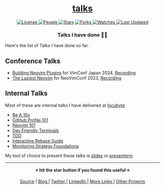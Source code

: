 <div align = "center">

<h1><a href="https://github.com/2kabhishek/talks">talks</a></h1>

<a href="https://github.com/2KAbhishek/talks/blob/main/LICENSE">
<img alt="License" src="https://img.shields.io/github/license/2kabhishek/talks?style=flat&color=eee&label="> </a>

<a href="https://github.com/2KAbhishek/talks/graphs/contributors">
<img alt="People" src="https://img.shields.io/github/contributors/2kabhishek/talks?style=flat&color=ffaaf2&label=People"> </a>

<a href="https://github.com/2KAbhishek/talks/stargazers">
<img alt="Stars" src="https://img.shields.io/github/stars/2kabhishek/talks?style=flat&color=98c379&label=Stars"></a>

<a href="https://github.com/2KAbhishek/talks/network/members">
<img alt="Forks" src="https://img.shields.io/github/forks/2kabhishek/talks?style=flat&color=66a8e0&label=Forks"> </a>

<a href="https://github.com/2KAbhishek/talks/watchers">
<img alt="Watches" src="https://img.shields.io/github/watchers/2kabhishek/talks?style=flat&color=f5d08b&label=Watches"> </a>

<a href="https://github.com/2KAbhishek/talks/pulse">
<img alt="Last Updated" src="https://img.shields.io/github/last-commit/2kabhishek/talks?style=flat&color=e06c75&label="> </a>

<h3>Talks I have done 🎁📢</h3>

</div>

Here's the list of Talks I have done so far.

## Conference Talks

- [Building Neovim Plugins](./decks/building-neovim-plugins.md) for VimConf Japan 2024, [Recording](https://youtu.be/2cFGmiDuNl4?si=quI43f2eapdq7lFu)
- [The Laziest Neovim](./decks/the-laziest-neovim.md) for NeoVimConf 2023, [Recording](https://youtu.be/FMa3eURbgQ8?si=buVkqTrUSWKgVcGU)

## Internal Talks

Most of these are internal talks I have delivered at [Incubyte](https://incubyte.co)

- [Be A 10x](./decks/be-a-10x.md)
- [GitHub Profile 101](./decks/github-profile-101.md)
- [Neovim 101](./decks/neovim-101.md)
- [Dev Friendly Terminals](./decks/dev-friendly-terminals.md)
- [TDD](./decks/tdd.md)
- [Interactive Rebase Guide](./decks/interactive-rebase-guide.md)
- [Monitoring Strategy Foundations](./decks/monitoring-strategy-foundations.md)

My tool of choice to present these talks is [slides](https://github.com/maaslalani/slides) or [presenterm](https://github.com/mfontanini/presenterm)

<hr>

<div align="center">

<strong>⭐ hit the star button if you found this useful ⭐</strong><br>

<a href="https://github.com/2KAbhishek/talks">Source</a>
| <a href="https://2kabhishek.github.io/blog" target="_blank">Blog </a>
| <a href="https://twitter.com/2kabhishek" target="_blank">Twitter </a>
| <a href="https://linkedin.com/in/2kabhishek" target="_blank">LinkedIn </a>
| <a href="https://2kabhishek.github.io/links" target="_blank">More Links </a>
| <a href="https://2kabhishek.github.io/projects" target="_blank">Other Projects </a>

</div>
